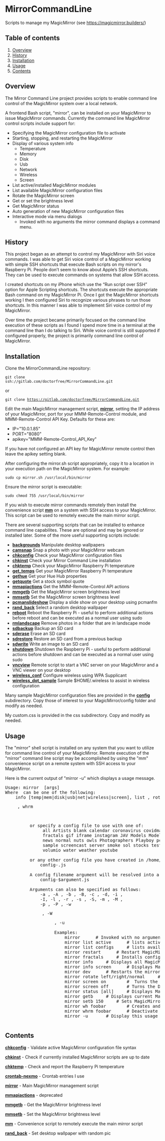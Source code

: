 # MirrorCommandLine
Scripts to manage my MagicMirror (see https://magicmirror.builders/)

## Table of contents

1. [Overview](#overview)
1. [History](#history)
1. [Installation](#installation)
1. [Usage](#usage)
1. [Contents](#contents)

## Overview

The Mirror Command Line project provides scripts to enable
command line control of the MagicMirror system over a local network.

A frontend Bash script, "mirror", can be installed on your MagicMirror to issue
MagicMirror commands. Currently the command line MagicMirror control scripts
include support for:
- Specifying the MagicMirror configuration file to activate
- Starting, stopping, and restarting the MagicMirror
- Display of various system info
    - Temperature
	- Memory
	- Disk
	- Usb
	- Network
	- Wireless
	- Screen
- List active/installed MagicMirror modules
- List available MagicMirror configuration files
- Rotate the MagicMirror screen
- Get or set the brightness level
- Get MagicMirror status
- Auto generation of new MagicMirror configuration files
- Interactive mode via menu dialogs
    - Invoked with no arguments the mirror command displays a command menu.

## History

This project began as an attempt to control my MagicMirror with Siri voice
commands. I was able to get Siri voice control of a MagicMirror working with
simple SSH shortcuts that execute Bash scripts on my mirror's Raspberry Pi.
People don’t seem to know about Apple’s SSH shortcuts. They can be used to
execute commands on systems that allow SSH access.

I created shortcuts on my iPhone which use the “Run script over SSH”
option for Apple Scripting shortcuts. The shortcuts execute the appropriate
Bash command on my MagicMirror Pi. Once I got the MagicMirror shortcuts working
I then configured Siri to recognize various phrases to run those shortcuts.
In this manner I was able to implement Siri voice control of my MagicMirror.

Over time the project became primarily focused on the command line execution
of these scripts as I found I spend more time in a terminal at the command line
than I do talking to Siri. While voice control is still supported if configured
properly, the project is primarily command line control of MagicMirror.

## Installation

Clone the MirrorCommandLine repository:

<code>git clone ssh://gitlab.com/doctorfree/MirrorCommandLine.git</code>

or

<code>git clone https://gitlab.com/doctorfree/MirrorCommandLine.git</code>

Edit the main MagicMirror management script, [**mirror**](mirror.sh), setting
the IP address of your MagicMirror, port for your MMM-Remote-Control module,
and MMM-Remote-Control API Key. Defaults for these are:
- IP="10.0.1.85"
- PORT="8080"
- apikey="MMM-Remote-Control_API_Key"

If you have not configured an API key for MagicMirror remote control then leave
the apikey setting blank.

After configuring the mirror.sh script appropriately, copy it to a location in
your execution path on the MagicMirror system. For example:

<code>sudo cp mirror.sh /usr/local/bin/mirror</code>

Ensure the mirror script is executable:

<code>sudo chmod 755 /usr/local/bin/mirror</code>

If you wish to execute mirror commands remotely then install the convenience
script [**mm**](mm.sh) on a system with SSH access to your MagicMirror. This
script can be used to remotely execute the main mirror script.

There are several supporting scripts that can be installed to enhance command
line capabilites. These are optional and may be ignored or installed later.
Some of the more useful supporting scripts include:

- [**backgrounds**](backgrounds.sh)
  Manipulate desktop wallpapers
- [**camsnap**](camsnap.sh)
  Snap a photo with your MagicMirror webcam
- [**chkconfig**](chkconfig.sh)
  Check your MagicMirror configuration files
- [**chkinst**](chkinst.sh)
  Check your Mirror Command Line installation
- [**chktemp**](chktemp.sh)
  Check your MagicMirror Raspberry Pi temperature
- [**get_temps**](get_temps.sh)
  Get your MagicMirror Raspberry Pi temperature
- [**gethue**](gethue.sh)
  Get your Hue Hub properties
- [**getquote**](getquote.sh)
  Get a stock symbol quote
- [**mmapiactions**](mmapiactions.sh)
  Get the MMM-Remote-Control API actions
- [**mmgetb**](mmgetb.sh)
  Get the MagicMirror screen brightness level
- [**mmsetb**](mmsetb.sh)
  Set the MagicMirror screen brightness level
- [**pcmanslideshow**](pcmanslideshow.sh)
  Display a slide show on your desktop using pcmanfm
- [**rand_back**](rand_back.sh)
  Select a random desktop wallpaper
- [**reboot**](reboot.sh)
  Reboot the Raspberry Pi - useful to perform additional actions before reboot and can be executed as a normal user using sudo
- [**rmlandscape**](rmlandscape.sh)
  Remove photos in a folder that are in landscape mode
- [**sdbackup**](sdbackup.sh)
  Backup an SD card
- [**sderase**](sderase.sh)
  Erase an SD card
- [**sdrestore**](sdrestore.sh)
  Restore an SD card from a previous backup
- [**sdwrite**](sdwrite.sh)
  Write an image to an SD card
- [**shutdown**](shutdown.sh)
  Shutdown the Raspberry Pi - useful to perform additional actions before shutdown and can be executed as a normal user using sudo
- [**vncview**](vncview.sh)
  Remote script to start a VNC server on your MagicMirror and a VNC viewer on your desktop
- [**wireless_conf**](wireless_conf.sh)
  Configure wireless using WPA Supplicant
- [**wireless_dot_sample**](wireless_dot_sample)
  Sample $HOME/.wireless to assist in wireless configuration

Many sample MagicMirror configuration files are provided in the [**config**](config)
subdirectory. Copy those of interest to your MagicMirror/config folder and modify
as needed.

My custom.css is provided in the css subdirectory. Copy and modify as needed.

## Usage

The "mirror" shell script is installed on any system that you want to utilize
for command line control of your MagicMirror. Remote execution of the "mirror"
command line script may be accomplished by using the "mm" convenience script on
a remote system with SSH access to your MagicMirror.

Here is the current output of "mirror -u" which displays a usage message.

<pre>
Usage: mirror <command> [args]
Where <command> can be one of the following:
	info [temp|mem|disk|usb|net|wireless|screen], list <active|installed|configs>, rotate [right|left|normal], artists_dir, models_dir, photogs_dir, select, restart, screen [on|off|info|status], start, stop, status [all], dev, getb, setb <num>, ac <artist>, ar <artist>, jc <idol>, jr <idol>, mc <model>, mr <model>, pc <photographer>, pr <photographer>, wh <dir>, whrm <dir>

or specify a config file to use with one of:
	 all Artists blank calendar coronavirus covidmap crypto default face
	 fractals gif iframe instagram JAV Models Models_Photogs moon nature
	 news normal nuts owls Photographers Playboy portal rooncontrol roon
	 sample screencast server smoke sol stocks test traffic tuigirl
	 volumio water weather youtube

or any other config file you have created in /home/pi/MagicMirror/config of the form:
	config-<name>.js

A config filename argument will be resolved into a config filename of the form:
	config-$argument.js

Arguments can also be specified as follows:
	-a <artist>, -A <artist>, -b <brightness>, -B, -c <config>, -d, -i <info>,
	-I, -l <list>, -r <rotate>, -s <screen>, -S, -m <model>, -M <model>,
	-p <photographer>, -P <photographer>, -w <dir>, -W <dir>, -u

Examples:
	mirror		# Invoked with no arguments the mirror command displays a command menu
	mirror list active		# lists active modules
	mirror list configs		# lists available configuration files
	mirror restart		# Restart MagicMirror
	mirror fractals		# Installs configuration file config-fractals.js and restarts MagicMirror
	mirror info		# Displays all MagicMirror system information
	mirror info screen		# Displays MagicMirror screen information
	mirror dev		# Restarts the mirror in developer mode
	mirror rotate left/right/normal		# rotates the screen left, right, or normal
	mirror screen on		#  Turns the Display ON
	mirror screen off		# Turns the Display OFF
	mirror status [all]		# Displays MagicMirror status, checks config syntax
	mirror getb		# Displays current MagicMirror brightness level
	mirror setb 150		# Sets MagicMirror brightness level to 150
	mirror wh foobar		# Creates and activates a slideshow config with pics in foobar
	mirror whrm foobar		# Deactivate and remove slideshow in foobar
	mirror -u		# Display this usage message
</pre>

## Contents

[**chkconfig**](chkconfig.sh) - Validate active MagicMirror configuration file syntax

[**chkinst**](chkinst.sh) - Check if currently installed MagicMirror scripts are up to date

[**chktemp**](chktemp.sh) - Check and report the Raspberry Pi temperature

[**crontab-nexmo**](crontab-nexmo.in) - Crontab entries I use

[**mirror**](mirror.sh) - Main MagicMirror management script

[**mmapiactions**](mmapiactions.sh) - deprecated

[**mmgetb**](mmgetb.sh) - Get the MagicMirror brightness level

[**mmsetb**](mmsetb.sh) - Set the MagicMirror brightness level

[**mm**](mm.sh) - Convenience script to remotely execute the main mirror script

[**rand_back**](rand_back.sh) - Set desktop wallpaper with random pic
